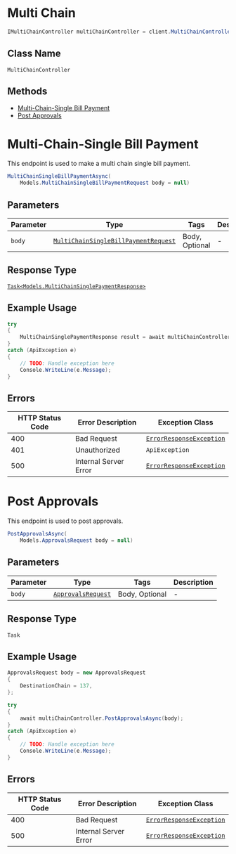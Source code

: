 # Multi Chain

```csharp
IMultiChainController multiChainController = client.MultiChainController;
```

## Class Name

`MultiChainController`

## Methods

* [Multi-Chain-Single Bill Payment](../../doc/controllers/multi-chain.md#multi-chain-single-bill-payment)
* [Post Approvals](../../doc/controllers/multi-chain.md#post-approvals)


# Multi-Chain-Single Bill Payment

This endpoint is used to make a multi chain single bill payment.

```csharp
MultiChainSingleBillPaymentAsync(
    Models.MultiChainSingleBillPaymentRequest body = null)
```

## Parameters

| Parameter | Type | Tags | Description |
|  --- | --- | --- | --- |
| `body` | [`MultiChainSingleBillPaymentRequest`](../../doc/models/multi-chain-single-bill-payment-request.md) | Body, Optional | - |

## Response Type

[`Task<Models.MultiChainSinglePaymentResponse>`](../../doc/models/multi-chain-single-payment-response.md)

## Example Usage

```csharp
try
{
    MultiChainSinglePaymentResponse result = await multiChainController.MultiChainSingleBillPaymentAsync(null);
}
catch (ApiException e)
{
    // TODO: Handle exception here
    Console.WriteLine(e.Message);
}
```

## Errors

| HTTP Status Code | Error Description | Exception Class |
|  --- | --- | --- |
| 400 | Bad Request | [`ErrorResponseException`](../../doc/models/error-response-exception.md) |
| 401 | Unauthorized | `ApiException` |
| 500 | Internal Server Error | [`ErrorResponseException`](../../doc/models/error-response-exception.md) |


# Post Approvals

This endpoint is used to post approvals.

```csharp
PostApprovalsAsync(
    Models.ApprovalsRequest body = null)
```

## Parameters

| Parameter | Type | Tags | Description |
|  --- | --- | --- | --- |
| `body` | [`ApprovalsRequest`](../../doc/models/approvals-request.md) | Body, Optional | - |

## Response Type

`Task`

## Example Usage

```csharp
ApprovalsRequest body = new ApprovalsRequest
{
    DestinationChain = 137,
};

try
{
    await multiChainController.PostApprovalsAsync(body);
}
catch (ApiException e)
{
    // TODO: Handle exception here
    Console.WriteLine(e.Message);
}
```

## Errors

| HTTP Status Code | Error Description | Exception Class |
|  --- | --- | --- |
| 400 | Bad Request | [`ErrorResponseException`](../../doc/models/error-response-exception.md) |
| 500 | Internal Server Error | [`ErrorResponseException`](../../doc/models/error-response-exception.md) |

